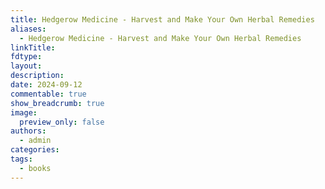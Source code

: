 ```yaml
---
title: Hedgerow Medicine - Harvest and Make Your Own Herbal Remedies
aliases:
  - Hedgerow Medicine - Harvest and Make Your Own Herbal Remedies
linkTitle: 
fdtype: 
layout: 
description: 
date: 2024-09-12
commentable: true
show_breadcrumb: true
image:
  preview_only: false
authors:
  - admin
categories: 
tags:
  - books
---
```



